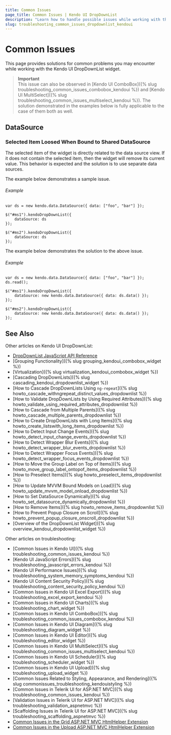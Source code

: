 ```yaml
---
title: Common Issues
page_title: Common Issues | Kendo UI DropDownList
description: "Learn how to handle possible issues while working with the Kendo UI DropDownList widget."
slug: troubleshooting_common_issues_dropdownlist_kendoui
---
```


# Common Issues

This page provides solutions for common problems you may encounter while working with the Kendo UI DropDownList widget.

> **Important**  
> This issue can also be observed in [Kendo UI ComboBox]({% slug troubleshooting_common_issues_combobox_kendoui %}) and [Kendo UI MultiSelect]({% slug troubleshooting_common_issues_multiselect_kendoui %}). The solution demonstrated in the examples below is fully applicable to the case of them both as well.  

## DataSource

### Selected Item Loosed When Bound to Shared DataSource

The selected item of the widget is directly related to the data source view. If it does not contain the selected item, then the widget will remove its current value. This behavior is expected and the solution is to use separate data sources.

The example below demonstrates a sample issue.

###### Example

    var ds = new kendo.data.DataSource({ data: ["foo", "bar"] });

    $("#ms1").kendoDropDownList({
        dataSource: ds
    });

    $("#ms2").kendoDropDownList({
        dataSource: ds
    });

The example below demonstrates the solution to the above issue.   

###### Example

    var ds = new kendo.data.DataSource({ data: ["foo", "bar"] });
    ds.read();

    $("#ms1").kendoDropDownList({
        dataSource: new kendo.data.DataSource({ data: ds.data() });
    });

    $("#ms2").kendoDropDownList({
        dataSource: new kendo.data.DataSource({ data: ds.data() });
    });

## See Also

Other articles on Kendo UI DropDownList:

* [DropDownList JavaScript API Reference](/api/javascript/ui/dropdownlist)
* [Grouping Functionality]({% slug grouping_kendoui_combobox_widget %})
* [Virtualization]({% slug virtualization_kendoui_combobox_widget %})
* [Cascading DropDownLists]({% slug cascading_kendoui_dropdownlist_widget %})
* [How to Cascade DropDownLists Using `ng-repeat`]({% slug howto_cascade_withngrepeat_distinct_values_dropdownlist %})
* [How to Validate DropDownLists by Using Required Attributes]({% slug howto_validate_using_required_attributes_dropdownlist %})
* [How to Cascade from Multiple Parents]({% slug howto_cascade_multiple_parents_dropdownlist %})
* [How to Create DropDownLists with Long Items]({% slug howto_create_listswith_long_items_dropdownlist %})
* [How to Detect Input Change Events]({% slug howto_detect_input_change_events_dropdownlist %})
* [How to Detect Wrapper Blur Events]({% slug howto_detect_wrapper_blur_events_dropdownlist %})
* [How to Detect Wrapper Focus Events]({% slug howto_detect_wrapper_focus_events_dropdownlist %})
* [How to Move the Group Label on Top of Items]({% slug howto_move_group_label_ontopof_items_dropdownlist %})
* [How to Preselect Items]({% slug howto_preselect_items_dropdownlist %})
* [How to Update MVVM Bound Models on Load]({% slug howto_update_mvvm_model_onload_dropdownlist %})
* [How to Set DataSource Dynamically]({% slug howto_set_datasource_dynamically_dropdownlist %})
* [How to Remove Items]({% slug howto_remove_items_dropdownlist %})
* [How to Prevent Popup Closure on Scroll]({% slug howto_prevent_popup_closure_onscroll_dropdownlist %})
* [Overview of the DropDownList Widget]({% slug overview_kendoui_dropdownlist_widget %})

Other articles on troubleshooting:

* [Common Issues in Kendo UI]({% slug troubleshooting_common_issues_kendoui %})
* [Kendo UI JavaScript Errors]({% slug troubleshooting_javascript_errors_kendoui %})
* [Kendo UI Performance Issues]({% slug troubleshooting_system_memory_symptoms_kendoui %})
* [Kendo UI Content Security Policy]({% slug troubleshooting_content_security_policy_kendoui %})
* [Common Issues in Kendo UI Excel Export]({% slug troubleshooting_excel_export_kendoui %})
* [Common Issues in Kendo UI Charts]({% slug troubleshooting_chart_widget %})
* [Common Issues in Kendo UI ComboBox]({% slug troubleshooting_common_issues_combobox_kendoui %})
* [Common Issues in Kendo UI Diagram]({% slug troubleshooting_diagram_widget %})
* [Common Issues in Kendo UI Editor]({% slug troubleshooting_editor_widget %})
* [Common Issues in Kendo UI MultiSelect]({% slug troubleshooting_common_issues_multiselect_kendoui %})
* [Common Issues in Kendo UI Scheduler]({% slug troubleshooting_scheduler_widget %})
* [Common Issues in Kendo UI Upload]({% slug troubleshooting_upload_widget %})
* [Common Issues Related to Styling, Appearance, and Rendering]({% slug commonissues_troubleshooting_kendouistyling %})
* [Common Issues in Telerik UI for ASP.NET MVC]({% slug troubleshooting_common_issues_kendoui %})
* [Validation Issues in Telerik UI for ASP.NET MVC]({% slug troubleshooting_validation_aspnetmvc %})
* [Scaffolding Issues in Telerik UI for ASP.NET MVC]({% slug troubleshooting_scaffolding_aspnetmvc %})
* [Common Issues in the Grid ASP.NET MVC HtmlHelper Extension](/aspnet-mvc/helpers/grid/troubleshooting)
* [Common Issues in the Upload ASP.NET MVC HtmlHelper Extension](/aspnet-mvc/helpers/upload/troubleshooting)
